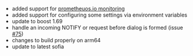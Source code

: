 * added support for [prometheuos.io monitoring](https://drachtio.org/docs/drachtio-server#monitoring-section)
* added support for configuring some settings via environment variables
* update to boost 1.69
* handle an incoming NOTIFY or request before dialog is formed (issue [#75](https://github.com/davehorton/drachtio-server/issues/75))
* changes to build properly on arm64
* update to latest sofia